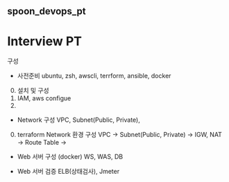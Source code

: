 ## spoon_devops_pt
# Interview PT
구성 
- 사전준비
ubuntu, zsh, awscli, terrform, ansible, docker 

0. 설치 및 구성 
1. IAM, aws configue
2. 

- Network 구성 
VPC, Subnet(Public, Private),  

0. terraform Network 환경 구성 
VPC -> Subnet(Public, Private) -> IGW, NAT -> Route Table -> 

- Web 서버 구성 (docker)
WS, WAS, DB

- Web 서버 검증 
ELB(상태검사), Jmeter